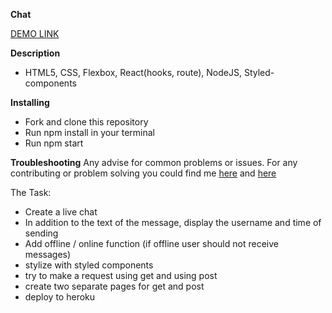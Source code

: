 **Chat**

[DEMO LINK](https://cryptic-sea-94299.herokuapp.com/)

**Description**
- HTML5, CSS, Flexbox, React(hooks, route), NodeJS, Styled-components

**Installing**
- Fork and clone this repository
- Run npm install in your terminal
- Run npm start

**Troubleshooting**
Any advise for common problems or issues. For any contributing or problem solving you could find me [here](https://www.linkedin.com/in/kirill-lutsenko-1ab7621bb/) and [here](https://join.skype.com/invite/pmxOlX8nMhpq)

 

The Task:

- Create a live chat
- In addition to the text of the message, display the username and time of sending
- Add offline / online function (if offline user should not receive messages)
- stylize with styled components
- try to make a request using get and using post
- create two separate pages for get and post
- deploy to heroku